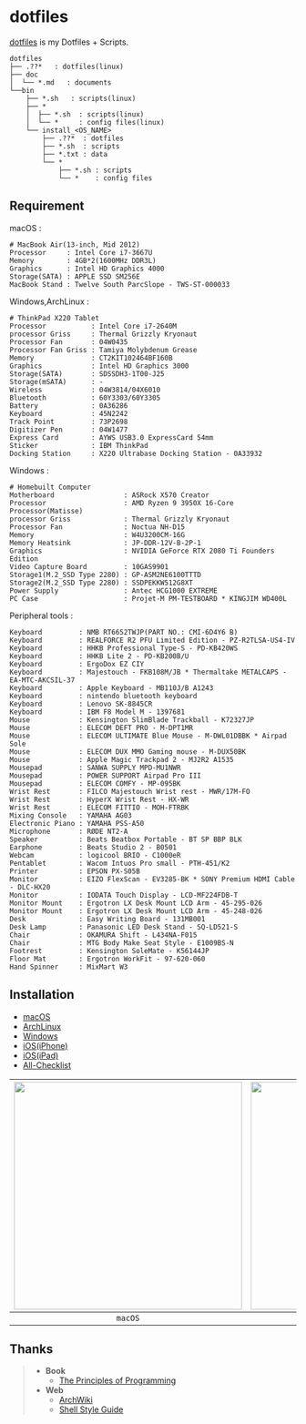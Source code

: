 # dotfiles
[dotfiles](https://ghsable.github.io/dotfiles/) is my Dotfiles + Scripts.

    dotfiles
    ├── .??*   : dotfiles(linux)
    ├── doc
    │  └── *.md   : documents
    └──bin
        ├── *.sh   : scripts(linux)
        ├── *
        │  ├── *.sh  : scripts(linux)
        │  └── *     : config files(linux)
        └── install_<OS_NAME>
            ├── .??*  : dotfiles
            ├── *.sh  : scripts
            ├── *.txt : data
            └── *
                ├── *.sh : scripts
                └── *    : config files

## Requirement
macOS :

    # MacBook Air(13-inch, Mid 2012)
    Processor     : Intel Core i7-3667U
    Memory        : 4GB*2(1600MHz DDR3L)
    Graphics      : Intel HD Graphics 4000
    Storage(SATA) : APPLE SSD SM256E
    MacBook Stand : Twelve South ParcSlope - TWS-ST-000033

Windows,ArchLinux :

    # ThinkPad X220 Tablet
    Processor           : Intel Core i7-2640M
    processor Griss     : Thermal Grizzly Kryonaut
    Processor Fan       : 04W0435
    Processor Fan Griss : Tamiya Molybdenum Grease
    Memory              : CT2KIT102464BF160B
    Graphics            : Intel HD Graphics 3000
    Storage(SATA)       : SDSSDH3-1T00-J25
    Storage(mSATA)      : -
    Wireless            : 04W3814/04X6010
    Bluetooth           : 60Y3303/60Y3305
    Battery             : 0A36286
    Keyboard            : 45N2242
    Track Point         : 73P2698
    Digitizer Pen       : 04W1477
    Express Card        : AYWS USB3.0 ExpressCard 54mm
    Sticker             : IBM ThinkPad
    Docking Station     : X220 Ultrabase Docking Station - 0A33932

Windows :

    # Homebuilt Computer
    Motherboard                 : ASRock X570 Creator
    Processor                   : AMD Ryzen 9 3950X 16-Core Processor(Matisse)
    processor Griss             : Thermal Grizzly Kryonaut
    Processor Fan               : Noctua NH-D15
    Memory                      : W4U3200CM-16G
    Memory Heatsink             : JP-DDR-12V-B-2P-1
    Graphics                    : NVIDIA GeForce RTX 2080 Ti Founders Edition
    Video Capture Board         : 10GAS9901
    Storage1(M.2_SSD Type 2280) : GP-ASM2NE6100TTTD
    Storage2(M.2_SSD Type 2280) : SSDPEKKW512G8XT
    Power Supply                : Antec HCG1000 EXTREME
    PC Case                     : Projet-M PM-TESTBOARD * KINGJIM WD400L

Peripheral tools :

    Keyboard         : NMB RT6652TWJP(PART NO.: CMI-6D4Y6 B)
    Keyboard         : REALFORCE R2 PFU Limited Edition - PZ-R2TLSA-US4-IV
    Keyboard         : HHKB Professional Type-S - PD-KB420WS
    Keyboard         : HHKB Lite 2 - PD-KB200B/U
    Keyboard         : ErgoDox EZ CIY
    Keyboard         : Majestouch - FKB108M/JB * Thermaltake METALCAPS - EA-MTC-AKCSIL-37
    Keyboard         : Apple Keyboard - MB110J/B A1243
    Keyboard         : nintendo bluetooth keyboard
    Keyboard         : Lenovo SK-8845CR
    Keyboard         : IBM F8 Model M - 1397681
    Mouse            : Kensington SlimBlade Trackball - K72327JP
    Mouse            : ELECOM DEFT PRO - M-DPT1MR
    Mouse            : ELECOM ULTIMATE Blue Mouse - M-DWL01DBBK * Airpad Sole
    Mouse            : ELECOM DUX MMO Gaming mouse - M-DUX50BK
    Mouse            : Apple Magic Trackpad 2 - MJ2R2 A1535
    Mousepad         : SANWA SUPPLY MPD-MU1NWR
    Mousepad         : POWER SUPPORT Airpad Pro III
    Mousepad         : ELECOM COMFY - MP-095BK
    Wrist Rest       : FILCO Majestouch Wrist rest - MWR/17M-FO
    Wrist Rest       : HyperX Wrist Rest - HX-WR
    Wrist Rest       : ELECOM FITTIO - MOH-FTRBK
    Mixing Console   : YAMAHA AG03
    Electronic Piano : YAMAHA PSS-A50
    Microphone       : RØDE NT2-A
    Speaker          : Beats Beatbox Portable - BT SP BBP BLK
    Earphone         : Beats Studio 2 - B0501
    Webcam           : logicool BRIO - C1000eR
    Pentablet        : Wacom Intuos Pro small - PTH-451/K2
    Printer          : EPSON PX-S05B
    Monitor          : EIZO FlexScan - EV3285-BK * SONY Premium HDMI Cable - DLC-HX20
    Monitor          : IODATA Touch Display - LCD-MF224FDB-T
    Monitor Mount    : Ergotron LX Desk Mount LCD Arm - 45-295-026
    Monitor Mount    : Ergotron LX Desk Mount LCD Arm - 45-248-026
    Desk             : Easy Writing Board - 131MB001
    Desk Lamp        : Panasonic LED Desk Stand - SQ-LD521-S
    Chair            : OKAMURA Shift - L434NA-F015
    Chair            : MTG Body Make Seat Style - E1009BS-N
    Footrest         : Kensington SoleMate - K56144JP
    Floor Mat        : Ergotron WorkFit - 97-620-060
    Hand Spinner     : MixMart W3

## Installation
* [macOS](https://github.com/ghsable/dotfiles/blob/main/bin/install_macos/README.md)
* [ArchLinux](https://github.com/ghsable/dotfiles/blob/main/bin/install_archlinux/README.md)
* [Windows](https://github.com/ghsable/dotfiles/blob/main/bin/install_windows/README.md)
* [iOS(iPhone)](https://github.com/ghsable/dotfiles/blob/main/bin/install_ios/iPhone/README.md)
* [iOS(iPad)](https://github.com/ghsable/dotfiles/blob/main/bin/install_ios/iPad/README.md)
* [All-Checklist](https://github.com/ghsable/dotfiles/blob/main/bin/install_all/checklist.md)

| <img src="https://raw.githubusercontent.com/ghsable/dotfiles/main/bin/install_macos/README.gif" width="400"> | <img src="https://raw.githubusercontent.com/ghsable/dotfiles/main/bin/install_archlinux/README.gif" width="400"> |
|:---:|:---:|
| `macOS` | `ArchLinux` |

## Thanks
> * **Book**
>   * [The Principles of Programming](http://www.shuwasystem.co.jp/products/7980html/4614.html)
> * **Web**
>   * [ArchWiki](https://www.archlinux.jp/)
>   * [Shell Style Guide](https://google.github.io/styleguide/shell.xml)

